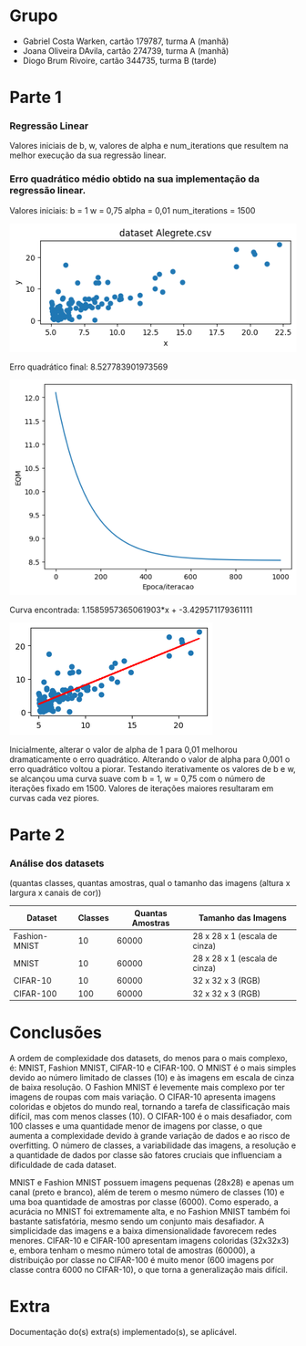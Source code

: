 # Grupo
- Gabriel Costa Warken, cartão 179787, turma A (manhã)
- Joana Oliveira DAvila, cartão 274739, turma A (manhã)
- Diogo Brum Rivoire, cartão 344735, turma B (tarde)

  
# Parte 1
### Regressão Linear
Valores iniciais de b, w, valores de alpha e num_iterations que resultem na melhor execução da sua regressão linear.

###  Erro quadrático médio obtido na sua implementação da regressão linear.

Valores iniciais: 
    b = 1
    w = 0,75
    alpha = 0,01 
    num_iterations = 1500
    
![Plot dados](./plotDados.png)

Erro quadrático final: 
    8.527783901973569

![EQM](./eqm.png)

Curva encontrada: 
    1.1585957365061903*x + -3.429571179361111

![Curva final](./curvaFinal.png)


Inicialmente, alterar o valor de alpha de 1 para 0,01 melhorou dramaticamente o erro quadrático. Alterando o valor de alpha para 0,001 o erro quadrático voltou a piorar.
Testando iterativamente os valores de b e w, se alcançou uma curva suave com b = 1, w = 0,75 com o número de iterações fixado em 1500. Valores de iterações maiores resultaram em curvas cada vez piores.


# Parte 2
### Análise dos datasets 
(quantas classes, quantas amostras, qual o tamanho das imagens (altura x largura x canais de cor))

| Dataset        | Classes | Quantas Amostras | Tamanho das Imagens     |
|----------------|---------|------------------|--------------------------|
| Fashion-MNIST  | 10      | 60000            | 28 x 28 x 1 (escala de cinza) |
| MNIST          | 10      | 60000            | 28 x 28 x 1 (escala de cinza) |
| CIFAR-10       | 10      | 60000            | 32 x 32 x 3 (RGB)             |
| CIFAR-100      | 100     | 60000          | 32 x 32 x 3 (RGB)             |

# Conclusões
A ordem de complexidade dos datasets, do menos para o mais complexo, é: MNIST, Fashion MNIST, CIFAR-10 e CIFAR-100. O MNIST é o mais simples devido ao número limitado de classes (10) e às imagens em escala de cinza de baixa resolução. O Fashion MNIST é levemente mais complexo por ter imagens de roupas com mais variação. O CIFAR-10 apresenta imagens coloridas e objetos do mundo real, tornando a tarefa de classificação mais difícil, mas com menos classes (10). O CIFAR-100 é o mais desafiador, com 100 classes e uma quantidade menor de imagens por classe, o que aumenta a complexidade devido à grande variação de dados e ao risco de overfitting. O número de classes, a variabilidade das imagens, a resolução e a quantidade de dados por classe são fatores cruciais que influenciam a dificuldade de cada dataset.

MNIST e Fashion MNIST possuem imagens pequenas (28x28) e apenas um canal (preto e branco), além de terem o mesmo número de classes (10) e uma boa quantidade de amostras por classe (6000). Como esperado, a acurácia no MNIST foi extremamente alta, e no Fashion MNIST também foi bastante satisfatória, mesmo sendo um conjunto mais desafiador. A simplicidade das imagens e a baixa dimensionalidade favorecem redes menores. CIFAR-10 e CIFAR-100 apresentam imagens coloridas (32x32x3) e, embora tenham o mesmo número total de amostras (60000), a distribuição por classe no CIFAR-100 é muito menor (600 imagens por classe contra 6000 no CIFAR-10), o que torna a generalização mais difícil.
# Extra 
Documentação do(s) extra(s) implementado(s), se aplicável.
